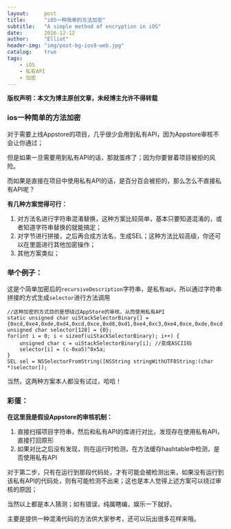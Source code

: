 ```yaml
---
layout:     post
title:      "iOS一种简单的方法加密"
subtitle:   "A simple method of encryption in iOS"
date:       2016-12-12
author:     "Elliot"
header-img: "img/post-bg-ios9-web.jpg"
catalog:    true
tags:
    - iOS
    - 私有API
    - 加密
---
```


**版权声明：本文为博主原创文章，未经博主允许不得转载**

### ios一种简单的方法加密

对于需要上线Appstore的项目，几乎很少会用到私有API，因为Appstore审核不会让你通过；

但是如果一旦需要用到私有API的话，那就蛋疼了；因为你要冒着项目被拒的风险。

而如果是直接在项目中使用私有API的话，是百分百会被拒的，那么怎么不直接私有API呢？

**有几种方案觉得可行：**

1. 对方法名进行字符串混淆替换，这种方案比较简单，基本只要知道混淆的，或者知道字符串替换的就能搞定；
2. 对字节进行拼接，之后再合成方法名，生成SEL；这种方法比较高级，你还可以在里面进行其他加密操作；
3. 其他方案类似；

### 举个例子：

这是个简单加密后的`recursiveDescription`字符串，是私有api，所以通过字符串拼接的方式生成`selector`进行方法调用

```objective_c
//这种加密的方式目的是想绕过AppStore的审核，从而使用私有API
static unsigned char uiStackSelectorBinary[] = {0xcd,0xe4,0xde,0xd4,0xcd,0xce,0xd8,0xd1,0xe4,0xc3,0xe4,0xce,0xde,0xcd,0xd8,0xcf,0xd3,0xd8,0xda,0xd9};
unsigned char selector[128] = {0};
for(int i = 0; i < sizeof(uiStackSelectorBinary); i++) {    
    unsigned char c = uiStackSelectorBinary[i]; //变成ASCII码
    selector[i] = (c-0xa5)^0x5a;
}
SEL sel = NSSelectorFromString([NSString stringWithUTF8String:(char *)selector]);

```

当然，这两种方案本人都没有试过，哈哈！

### 彩蛋：

**在这里我是假设Appstore的审核机制：**

1. 直接扫描项目字符串，然后和私有API的库进行对比，发现存在使用私有API，直接打回原形
2. 如果对比之后没有发现，则在运行时检测，在方法缓存hashtable中检测，是否使用私有API

对于第二步，只有在运行到那段代码处，才有可能会被检测出来，如果没有运行到该私有API的代码处，则有可能检测不出来；这也是本人觉得上述方案可以绕过审核的原因；

当然以上都是本人猜测；如有错误，纯属瞎编，娱乐一下就好。

主要是提供一种混淆代码的方法供大家参考，还可以玩出很多花样来哦。

